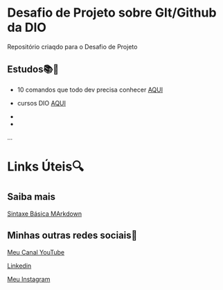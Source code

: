 # Desafio de Projeto sobre GIt/Github da DIO
Repositório criaqdo para o Desafio de Projeto

## Estudos📚📒
- 10 comandos que todo dev precisa conhecer [AQUI](https://www.freecodecamp.org/portuguese/news/10-comandos-do-git-que-todo-desenvolvedor-deveria-conhecer/)

- cursos DIO [AQUI](https://web.dio.me/track/potencia-tech-ifood-desenvolvimento-de-jogos)

-

-

...

# Links Úteis🔍

## Saiba mais
[Sintaxe Básica MArkdown](https://www.markdownguide.org/basic-syntax/)

## Minhas outras redes sociais📱

[Meu Canal YouTube](https://www.youtube.com/channel/UCTOsSCH5FAlob54XY9UrcTA)

[Linkedin](https://www.linkedin.com/in/jefferson-joão-ab969a223/)

[Meu Instagram](https://www.instagram.com/jeff.__.l/)

